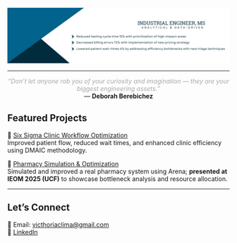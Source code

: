 <p align="center">
  <img src="https://github.com/victhorialima/victhorialima/blob/main/1732746963403.jpeg?raw=true" width="1100">


---

<p align="center">
  <span style="color:#A9A9A9; font-size:14px;"><em>“Don’t let anyone rob you of your curiosity and imagination — they are your biggest engineering assets.”</em></span>  
  <br>— <strong>Deborah Berebichez</strong>
</p>

## Featured Projects

🔹 [Six Sigma Clinic Workflow Optimization](https://github.com/victhorialima/six-sigma-clinic-workflow)  
Improved patient flow, reduced wait times, and enhanced clinic efficiency using DMAIC methodology.

🔹 [Pharmacy Simulation & Optimization](https://github.com/victhorialima/pharmacy-simulation-efficiency)  
Simulated and improved a real pharmacy system using Arena; **presented at IEOM 2025 (UCF)** to showcase bottleneck analysis and resource allocation.

---

## Let’s Connect

📧 Email: victhoriaclima@gmail.com  
🔗 [LinkedIn](https://www.linkedin.com/in/YOUR-LINKEDIN/)
